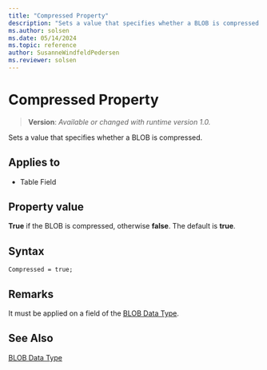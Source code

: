 ```yaml
---
title: "Compressed Property"
description: "Sets a value that specifies whether a BLOB is compressed."
ms.author: solsen
ms.date: 05/14/2024
ms.topic: reference
author: SusanneWindfeldPedersen
ms.reviewer: solsen
---
```

[//]: # (START>DO_NOT_EDIT)
[//]: # (IMPORTANT:Do not edit any of the content between here and the END>DO_NOT_EDIT.)
[//]: # (Any modifications should be made in the .xml files in the ModernDev repo.)
# Compressed Property
> **Version**: _Available or changed with runtime version 1.0._

Sets a value that specifies whether a BLOB is compressed.

## Applies to
-   Table Field

[//]: # (IMPORTANT: END>DO_NOT_EDIT)

## Property value

**True** if the BLOB is compressed, otherwise **false**. The default is **true**.

## Syntax

```AL
Compressed = true;
```

## Remarks
It must be applied on a field of the [BLOB Data Type](../methods-auto/library.md).

## See Also  

[BLOB Data Type](../methods-auto/library.md)